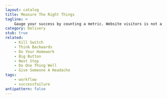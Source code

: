 ```yaml
---
layout: catalog
title: Measure The Right Things
tagline: >
    Gauge your success by counting a metric. Website visitors is not a good metric.
category: Delivery
stub: true
related:
    - Kill Switch
    - Think Backwards
    - Do Your Homework
    - Big Button
    - Next Step
    - Do One Thing Well
    - Give Someone A Headache
tags:
    - workflow
    - successfailure
antipattern: false 
---
```

